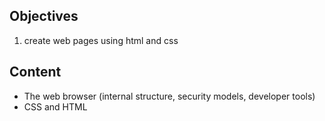 ## Objectives

1. create web pages using html and css

## Content
* The web browser (internal structure, security models, developer tools)
* CSS and HTML
